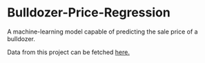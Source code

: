 # Bulldozer-Price-Regression
A machine-learning model capable of predicting the sale price of a bulldozer.

Data from this project can be fetched [here.](https://www.kaggle.com/competitions/bluebook-for-bulldozers/data)
